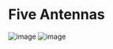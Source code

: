 # Five Antennas #
![image](https://github.com/user-attachments/assets/3c355400-940a-487c-8b1a-a0fc1a076204)
![image](https://github.com/user-attachments/assets/7d0f0998-d3cc-4889-b557-168dc88ab2ee)
